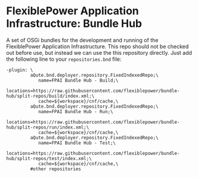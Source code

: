 FlexiblePower Application Infrastructure: Bundle Hub
====================================================

A set of OSGi bundles for the development and running of the FlexiblePower Application Infrastructure. This repo should not be checked out before use, but instead we can use the this repository directly. Just add the following line to your `repositories.bnd` file:

```
-plugin: \
         aQute.bnd.deployer.repository.FixedIndexedRepo;\
            name=FPAI Bundle Hub - Build;\
            locations=https://raw.githubusercontent.com/flexiblepower/bundle-hub/split-repos/build/index.xml;\
            cache=${workspace}/cnf/cache,\
         aQute.bnd.deployer.repository.FixedIndexedRepo;\
            name=FPAI Bundle Hub - Run;\
            locations=https://raw.githubusercontent.com/flexiblepower/bundle-hub/split-repos/run/index.xml;\
            cache=${workspace}/cnf/cache,\
         aQute.bnd.deployer.repository.FixedIndexedRepo;\
            name=FPAI Bundle Hub - Test;\
            locations=https://raw.githubusercontent.com/flexiblepower/bundle-hub/split-repos/test/index.xml;\
            cache=${workspace}/cnf/cache,\
         #other repositories
```
